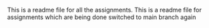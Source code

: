 
This is a readme file for all the assignments.
This is a readme file for assignments which are being done
switched to main branch again

